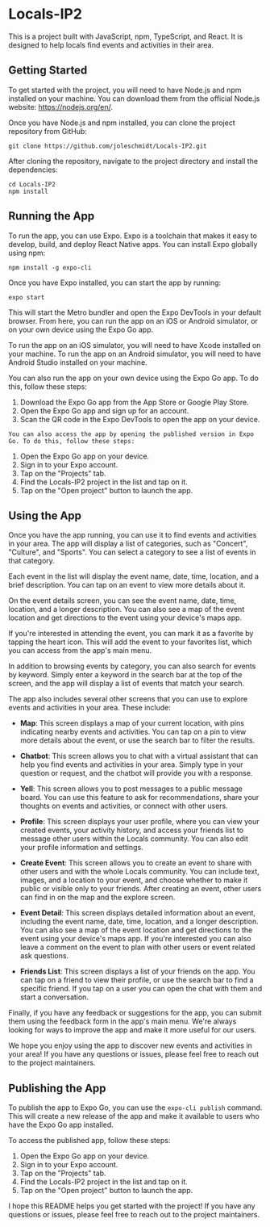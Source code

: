 # Locals-IP2

This is a project built with JavaScript, npm, TypeScript, and React. It is designed to help locals find events and activities in their area.

## Getting Started

To get started with the project, you will need to have Node.js and npm installed on your machine. You can download them from the official Node.js website: https://nodejs.org/en/.

Once you have Node.js and npm installed, you can clone the project repository from GitHub:

```
git clone https://github.com/joleschmidt/Locals-IP2.git
```

After cloning the repository, navigate to the project directory and install the dependencies:

```
cd Locals-IP2
npm install
```

## Running the App

To run the app, you can use Expo. Expo is a toolchain that makes it easy to develop, build, and deploy React Native apps. You can install Expo globally using npm:

```
npm install -g expo-cli
```

Once you have Expo installed, you can start the app by running:

```
expo start
```

This will start the Metro bundler and open the Expo DevTools in your default browser. From here, you can run the app on an iOS or Android simulator, or on your own device using the Expo Go app.

To run the app on an iOS simulator, you will need to have Xcode installed on your machine. To run the app on an Android simulator, you will need to have Android Studio installed on your machine.

You can also run the app on your own device using the Expo Go app. To do this, follow these steps:

1. Download the Expo Go app from the App Store or Google Play Store.
2. Open the Expo Go app and sign up for an account.
3. Scan the QR code in the Expo DevTools to open the app on your device.

```
You can also access the app by opening the published version in Expo Go. To do this, follow these steps:
``````
1. Open the Expo Go app on your device.
2. Sign in to your Expo account.
3. Tap on the "Projects" tab.
4. Find the Locals-IP2 project in the list and tap on it.
5. Tap on the "Open project" button to launch the app.

## Using the App

Once you have the app running, you can use it to find events and activities in your area. The app will display a list of categories, such as "Concert", "Culture", and "Sports". You can select a category to see a list of events in that category.

Each event in the list will display the event name, date, time, location, and a brief description. You can tap on an event to view more details about it.

On the event details screen, you can see the event name, date, time, location, and a longer description. You can also see a map of the event location and get directions to the event using your device's maps app.

If you're interested in attending the event, you can mark it as a favorite by tapping the heart icon. This will add the event to your favorites list, which you can access from the app's main menu.

In addition to browsing events by category, you can also search for events by keyword. Simply enter a keyword in the search bar at the top of the screen, and the app will display a list of events that match your search.

The app also includes several other screens that you can use to explore events and activities in your area. These include:

- **Map**: This screen displays a map of your current location, with pins indicating nearby events and activities. You can tap on a pin to view more details about the event, or use the search bar to filter the results.

- **Chatbot**: This screen allows you to chat with a virtual assistant that can help you find events and activities in your area. Simply type in your question or request, and the chatbot will provide you with a response.

- **Yell**: This screen allows you to post messages to a public message board. You can use this feature to ask for recommendations, share your thoughts on events and activities, or connect with other users.

- **Profile**: This screen displays your user profile, where you can view your created events, your activity history, and access your friends list to message other users within the Locals community. You can also edit your profile information and settings.

- **Create Event**: This screen allows you to create an event to share with other users and with the whole Locals community. You can include text, images, and a location to your event, and choose whether to make it public or visible only to your friends. After creating an event, other users can find in on the map and the explore screen.

- **Event Detail**: This screen displays detailed information about an event, including the event name, date, time, location, and a longer description. You can also see a map of the event location and get directions to the event using your device's maps app. If you're interested you can also leave a comment on the event to plan with other users or event related ask questions.

- **Friends List**: This screen displays a list of your friends on the app. You can tap on a friend to view their profile, or use the search bar to find a specific friend. If you tap on a user you can open the chat with them and start a conversation.

Finally, if you have any feedback or suggestions for the app, you can submit them using the feedback form in the app's main menu. We're always looking for ways to improve the app and make it more useful for our users.

We hope you enjoy using the app to discover new events and activities in your area! If you have any questions or issues, please feel free to reach out to the project maintainers.

## Publishing the App

To publish the app to Expo Go, you can use the `expo-cli publish` command. This will create a new release of the app and make it available to users who have the Expo Go app installed.

To access the published app, follow these steps:

1. Open the Expo Go app on your device.
2. Sign in to your Expo account.
3. Tap on the "Projects" tab.
4. Find the Locals-IP2 project in the list and tap on it.
5. Tap on the "Open project" button to launch the app.

I hope this README helps you get started with the project! If you have any questions or issues, please feel free to reach out to the project maintainers.
